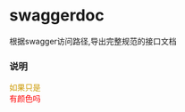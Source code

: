 # swaggerdoc
根据swagger访问路径,导出完整规范的接口文档
<br>

### 说明

<font color=#CC9900>如果只是</font><br>
<span style="color:red" background='red'>有颜色吗</span>